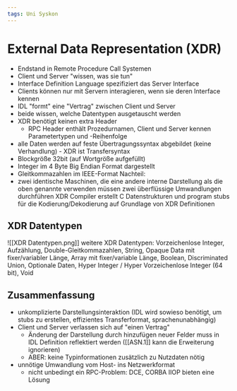 ```yaml
---
tags: Uni Syskon
---
```

# External Data Representation (XDR)
- Endstand in Remote Procedure Call Systemen
- Client und Server "wissen, was sie tun"
- Interface Definition Language spezifiziert das Server Interface
- Clients können nur mit Servern interagieren, wenn sie deren Interface kennen
- IDL "formt" eine "Vertrag" zwischen Client und Server
- beide wissen, welche Datentypen ausgetauscht werden
- XDR benötigt keinen extra Header
	- RPC Header enthält Prozedurnamen, Client und Server kennen Parametertypen und -Reihenfolge
- alle Daten werden auf feste Übertragungssyntax abgebildet (keine Verhandlung) - XDR ist Transfersyntax
- Blockgröße 32bit (auf Wortgröße aufgefüllt)
- Integer im 4 Byte Big Endian Format dargestellt
- Gleitkommazahlen im IEEE-Format
Nachteil:
- zwei identische Maschinen, die eine andere interne Darstellung als die oben genannte verwenden müssen zwei überflüssige Umwandlungen durchführen
XDR Compiler erstellt C Datenstrukturen und program stubs für die Kodierung/Dekodierung auf Grundlage von XDR Definitionen
## XDR Datentypen
![[XDR Datentypen.png]]
weitere XDR Datentypen: Vorzeichenlose Integer, Aufzählung, Double-Gleitkommazahlen, String, Opaque Data mit fixer/variabler Länge, Array mit fixer/variable Länge, Boolean, Discriminated Union, Optionale Daten, Hyper Integer / Hyper Vorzeichenlose Integer (64 bit), Void
## Zusammenfassung
- unkomplizierte Darstellungsinteraktion (IDL wird sowieso benötigt, um stubs zu erstellen, effizientes Transferformat, sprachenunabhängig)
- Client und Server verlassen sich auf "einen Vertrag"
	- Änderung der Darstellung durch hinzufügen neuer Felder muss in IDL Definition reflektiert werden ([[ASN.1]] kann die Erweiterung ignorieren)
	- ABER: keine Typinformationen zusätzlich zu Nutzdaten nötig
- unnötige Umwandlung vom Host- ins Netzwerkformat
	- nicht unbedingt ein RPC-Problem: DCE, CORBA IIOP bieten eine Lösung